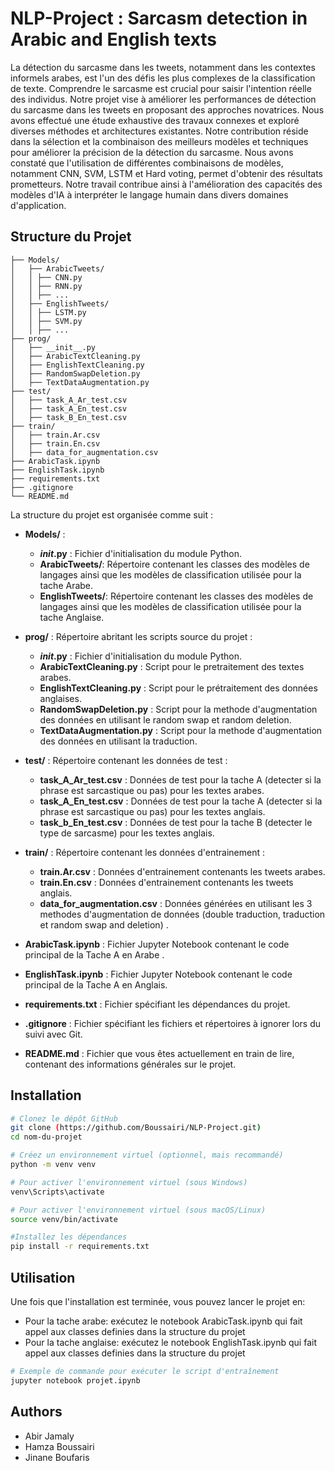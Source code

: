 # NLP-Project : Sarcasm detection in Arabic and English texts
La détection du sarcasme dans les tweets, notamment dans les contextes informels arabes, est l'un des défis les plus complexes de la classification de texte. Comprendre le sarcasme est crucial pour saisir l'intention réelle des individus. Notre projet vise à améliorer les performances de détection du sarcasme dans les tweets en proposant des approches novatrices. Nous avons effectué une étude exhaustive des travaux connexes et exploré diverses méthodes et architectures existantes. Notre contribution réside dans la sélection et la combinaison des meilleurs modèles et techniques pour améliorer la précision de la détection du sarcasme. Nous avons constaté que l'utilisation de différentes combinaisons de modèles, notamment CNN, SVM, LSTM et Hard voting, permet d'obtenir des résultats prometteurs. Notre travail contribue ainsi à l'amélioration des capacités des modèles d'IA à interpréter le langage humain dans divers domaines d'application.

## Structure du Projet

    ├── Models/
    │   ├── ArabicTweets/
    │   │ ├── CNN.py
    │   │ ├── RNN.py
    │   │ ├── ...
    │   ├── EnglishTweets/
    │   │ ├── LSTM.py
    │   │ ├── SVM.py
    │   │ ├── ...
    ├── prog/
    │   ├── __init__.py
    │   ├── ArabicTextCleaning.py
    │   ├── EnglishTextCleaning.py
    │   ├── RandomSwapDeletion.py
    │   ├── TextDataAugmentation.py    
    ├── test/
    │   ├── task_A_Ar_test.csv
    │   ├── task_A_En_test.csv
    │   ├── task_B_En_test.csv
    ├── train/
    │   ├── train.Ar.csv
    │   ├── train.En.csv
    │   ├── data_for_augmentation.csv   
    ├── ArabicTask.ipynb
    ├── EnglishTask.ipynb
    ├── requirements.txt
    ├── .gitignore
    └── README.md
    
La structure du projet est organisée comme suit :

- **Models/** :
  - **_init_.py** : Fichier d'initialisation du module Python.
  - **ArabicTweets/**: Répertoire contenant les classes des modèles de langages ainsi que les modèles de classification utilisée pour la tache Arabe.
  - **EnglishTweets/**: Répertoire contenant les classes des modèles de langages ainsi que les modèles de classification utilisée pour la tache Anglaise.

- **prog/** : Répertoire abritant les scripts source du projet :
  - **_init_.py** : Fichier d'initialisation du module Python.
  - **ArabicTextCleaning.py** : Script pour le pretraitement des textes arabes.
  - **EnglishTextCleaning.py** : Script pour le prétraitement des données anglaises.
  - **RandomSwapDeletion.py** : Script pour la methode d'augmentation des données en utilisant le random swap et random deletion.
  - **TextDataAugmentation.py** : Script pour la methode d'augmentation des données en utilisant la traduction.
 
- **test/** : Répertoire contenant les données de test :
  - **task_A_Ar_test.csv** : Données de test pour la tache A (detecter si la phrase est sarcastique ou pas) pour les textes arabes.
  - **task_A_En_test.csv** : Données de test pour la tache A (detecter si la phrase est sarcastique ou pas) pour les textes anglais.
  - **task_b_En_test.csv** : Données de test pour la tache B (detecter le type de sarcasme) pour les textes anglais.
 
- **train/** : Répertoire contenant les données d'entrainement :
  - **train.Ar.csv** : Données d'entrainement contenants les tweets arabes.
  - **train.En.csv** : Données d'entrainement contenants les tweets anglais.
  - **data_for_augmentation.csv** : Données générées en utilisant les 3 methodes d'augmentation de données (double traduction, traduction et random swap and deletion) .

- **ArabicTask.ipynb** : Fichier Jupyter Notebook contenant le code principal de la Tache A en Arabe .
- **EnglishTask.ipynb** : Fichier Jupyter Notebook contenant le code principal de la Tache A en Anglais.


- **requirements.txt** : Fichier spécifiant les dépendances du projet.

- **.gitignore** : Fichier spécifiant les fichiers et répertoires à ignorer lors du suivi avec Git.

- **README.md** : Fichier que vous êtes actuellement en train de lire, contenant des informations générales sur le projet.

## Installation

   ```bash
   # Clonez le dépôt GitHub
   git clone (https://github.com/Boussairi/NLP-Project.git)
   cd nom-du-projet
   
   # Créez un environnement virtuel (optionnel, mais recommandé)
   python -m venv venv

   # Pour activer l'environnement virtuel (sous Windows) 
   venv\Scripts\activate

   # Pour activer l'environnement virtuel (sous macOS/Linux)
   source venv/bin/activate

   #Installez les dépendances
   pip install -r requirements.txt

```

## Utilisation
Une fois que l'installation est terminée, vous pouvez lancer le projet en:
- Pour la tache arabe:  exécutez le notebook  ArabicTask.ipynb qui fait appel aux classes definies dans la structure du projet
- Pour la tache anglaise:  exécutez le notebook EnglishTask.ipynb qui fait appel aux classes definies dans la structure du projet

```bash
# Exemple de commande pour exécuter le script d'entraînement
jupyter notebook projet.ipynb
```

Authors
--------

- Abir Jamaly
- Hamza Boussairi
- Jinane Boufaris
